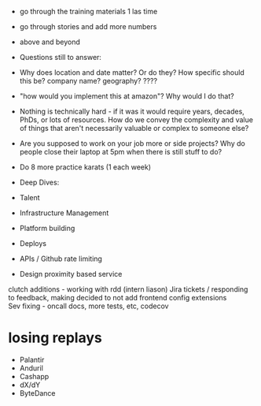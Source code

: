 - go through the training materials 1 las time
- go through stories and add more numbers
- above and beyond

- Questions still to answer:
- Why does location and date matter? Or do they? How specific should this be? company name? geography? ????
- "how would you implement this at amazon"? Why would I do that?
- Nothing is technically hard - if it was it would require years, decades, PhDs, or lots of resources. How do we convey the complexity and value of things that aren't necessarily valuable or complex to someone else?
- Are you supposed to work on your job more or side projects? Why do people close their laptop at 5pm when there is still stuff to do?
- Do 8 more practice karats (1 each week)

- Deep Dives:
- Talent
- Infrastructure Management
- Platform building
- Deploys
- APIs / Github rate limiting

- Design proximity based service

clutch additions - working with rdd  (intern liason)
Jira tickets / responding to feedback, making 
decided to not add frontend config extensions  
Sev fixing - oncall docs, more tests, etc, codecov

# losing replays
- Palantir
- Anduril
- Cashapp
- dX/dY
- ByteDance